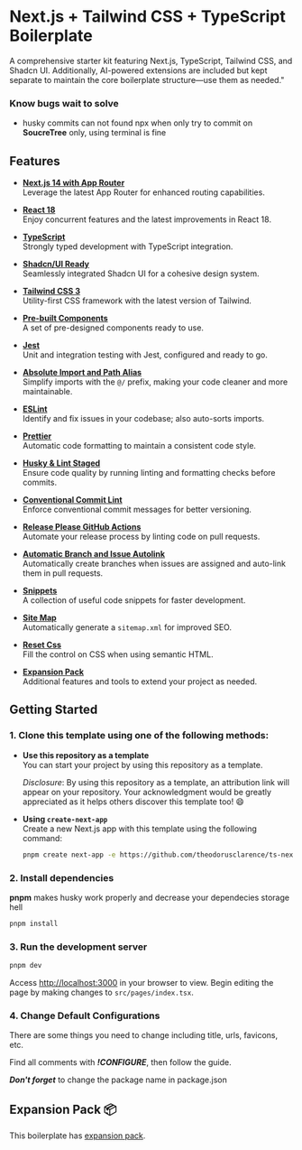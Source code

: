 # Next.js + Tailwind CSS + TypeScript Boilerplate

A comprehensive starter kit featuring Next.js, TypeScript, Tailwind CSS, and Shadcn UI. Additionally, AI-powered extensions are included but kept separate to maintain the core boilerplate structure—use them as needed."

### Know bugs wait to solve

- husky commits can not found npx when only try to commit on **SoucreTree** only, using terminal is fine

## Features

- <u>**Next.js 14 with App Router**</u>  
  Leverage the latest App Router for enhanced routing capabilities.

- <u>**React 18**</u>  
  Enjoy concurrent features and the latest improvements in React 18.

- <u>**TypeScript**</u>  
  Strongly typed development with TypeScript integration.

- <u>**Shadcn/UI Ready**</u>  
  Seamlessly integrated Shadcn UI for a cohesive design system.

- <u>**Tailwind CSS 3**</u>  
  Utility-first CSS framework with the latest version of Tailwind.

- <u>**Pre-built Components**</u>  
  A set of pre-designed components ready to use.

- <u>**Jest**</u>  
  Unit and integration testing with Jest, configured and ready to go.

- <u>**Absolute Import and Path Alias**</u>  
  Simplify imports with the `@/` prefix, making your code cleaner and more maintainable.

- <u>**ESLint**</u>  
  Identify and fix issues in your codebase; also auto-sorts imports.

- <u>**Prettier**</u>  
  Automatic code formatting to maintain a consistent code style.

- <u>**Husky & Lint Staged**</u>  
  Ensure code quality by running linting and formatting checks before commits.

- <u>**Conventional Commit Lint**</u>  
  Enforce conventional commit messages for better versioning.

- <u>**Release Please GitHub Actions**</u>  
  Automate your release process by linting code on pull requests.

- <u>**Automatic Branch and Issue Autolink**</u>  
  Automatically create branches when issues are assigned and auto-link them in pull requests.

- <u>**Snippets**</u>  
  A collection of useful code snippets for faster development.

- <u>**Site Map**</u>  
  Automatically generate a `sitemap.xml` for improved SEO.

- <u>**Reset Css**</u>  
  Fill the control on CSS when using semantic HTML.

- <u>**Expansion Pack**</u>  
  Additional features and tools to extend your project as needed.

## Getting Started

### 1. Clone this template using one of the following methods:

- **Use this repository as a template**  
  You can start your project by using this repository as a template.

  _Disclosure_: By using this repository as a template, an attribution link will appear on your repository. Your acknowledgment would be greatly appreciated as it helps others discover this template too! 😄

- **Using `create-next-app`**  
  Create a new Next.js app with this template using the following command:

  ```bash
  pnpm create next-app -e https://github.com/theodorusclarence/ts-nextjs-tailwind-starter ts-pnpm
  ```

### 2. Install dependencies

**pnpm** makes husky work properly and decrease your dependecies storage hell

```bash
pnpm install
```

### 3. Run the development server

```bash
pnpm dev
```

Access [http://localhost:3000](http://localhost:3000) in your browser to view. Begin editing the page by making changes to `src/pages/index.tsx`.

### 4. Change Default Configurations

There are some things you need to change including title, urls, favicons, etc.

Find all comments with **_!CONFIGURE_**, then follow the guide.

**_Don't forget_** to change the package name in package.json

## Expansion Pack 📦

This boilerplate has [expansion pack](https://github.com/fthozdemir/next-expansion-pack).
